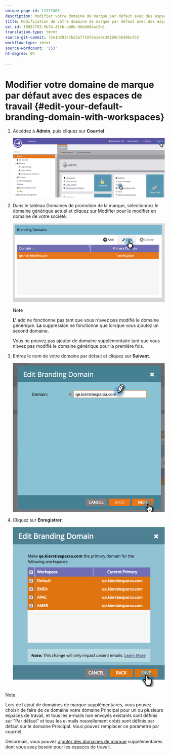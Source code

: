 ```yaml
---
unique-page-id: 11377406
description: Modifier votre domaine de marque par défaut avec des espaces de travail - Marketo Docs - Documentation du produit
title: Modification de votre domaine de marque par défaut avec des espaces de travail
exl-id: f0982793-5b74-41fb-ab6b-08d4084ac9b1
translation-type: tm+mt
source-git-commit: 72e1d29347bd5b77107da1e9c30169cb6490c432
workflow-type: tm+mt
source-wordcount: '153'
ht-degree: 0%

---
```


# Modifier votre domaine de marque par défaut avec des espaces de travail {#edit-your-default-branding-domain-with-workspaces}

1. Accédez à **Admin**, puis cliquez sur **Courriel**.

   ![](assets/image2016-6-29-16-3a42-3a20.png)

1. Dans le tableau Domaines de promotion de la marque, sélectionnez le domaine générique actuel et cliquez sur Modifier pour le modifier en domaine de votre société.

   ![](assets/image2016-8-12-10-3a30-3a34.png)

   >[!NOTE]
   >
   >**L&#39;** add ne fonctionne pas tant que vous n&#39;avez pas modifié le domaine générique. **La** suppression ne fonctionne que lorsque vous ajoutez un second domaine.
   >
   >Vous ne pouvez pas ajouter de domaine supplémentaire tant que vous n’avez pas modifié le domaine générique pour la première fois.

1. Entrez le nom de votre domaine par défaut et cliquez sur **Suivant**.

   ![](assets/image2016-8-12-10-3a32-3a31.png)

1. Cliquez sur **Enregistrer**.

   ![](assets/edit-branding-domain-9-12-16-hand.png)

>[!NOTE]
>
>Lors de l’ajout de domaines de marque supplémentaires, vous pouvez choisir de faire de ce domaine votre domaine Principal pour un ou plusieurs espaces de travail, et tous les e-mails non envoyés existants sont définis sur &quot;Par défaut&quot; et tous les e-mails nouvellement créés sont définis par défaut sur le domaine Principal. Vous pouvez remplacer ce paramètre par courriel.

Désormais, vous pouvez [ajouter des domaines de marque](/help/marketo/product-docs/administration/email-setup/add-multiple-branding-domains/add-an-additional-branding-domain-with-workspaces.md) supplémentaires dont vous avez besoin pour les espaces de travail.
